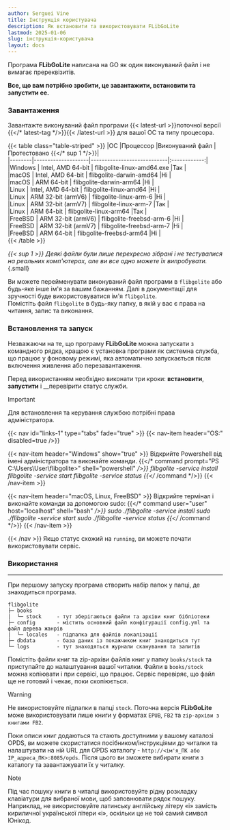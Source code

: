 ```yaml
---
author: Serguei Vine
title: Інструкція користувача
description: Як встановити та використовувати FLibGoLite
lastmod: 2025-01-06
slug: інструкція-користувача
layout: docs
---
```


Програма __FLibGoLite__ написана на GO як один виконуваний файл і не вимагає пререквізитів.  

__Все, що вам потрібно зробити, це завантажити, встановити та запустити ee.__

### Завантаження
Завантажте виконуваний файл програми {{< latest-url >}}поточної версії {{</* latest-tag */>}}{{< /latest-url >}} для вашої ОС та типу процесора.  

{{< table class="table-striped" >}}
|ОС      |Процессор           |Виконуваний файл            |Протестовано {{</* sup 1 */>}}|  
|--------|--------------------|----------------------------|:------------:|  
|Windows | Intel, AMD 64-bit  | flibgolite-linux-amd64.exe |Так           |  
|macOS   | Intel, AMD 64-bit  | flibgolite-darwin-amd64    |Ні            |  
|macOS   | ARM 64-bit         | flibgolite-darwin-arm64    |Ні            |  
|Linux   | Intel, AMD 64-bit  | flibgolite-linux-amd64     |Ні            |  
|Linux   | ARM 32-bit (armV6) | flibgolite-linux-arm-6     |Ні            |  
|Linux   | ARM 32-bit (armV7) | flibgolite-linux-arm-7     |Так           |  
|Linux   | ARM 64-bit         | flibgolite-linux-arm64     |Так           |  
|FreeBSD | ARM 32-bit (armV6) | flibgolite-freebsd-arm-6   |Ні            |  
|FreeBSD | ARM 32-bit (armV7) | flibgolite-freebsd-arm-7   |Ні            |  
|FreeBSD | ARM 64-bit         | flibgolite-freebsd-arm64   |Ні            |  
{{< /table >}}

_{{< sup 1 >}} Деякі файли були лише перехресно зібрані і не тестувалися на реальних комп'ютерах, але ви все одно можете їх випробувати._  
{.small}

Ви можете перейменувати виконуваний файл програми в `flibgolite` або будь-яке інше ім'я за вашим бажанням. Далі в документації для зручності буде використовуватися ім'я `flibgolite`.  
Помістіть файл `flibgolite` в будь-яку папку, в якій у вас є права на читання, запис та виконання.

### Встановлення та запуск

Незважаючи на те, що програму __FLibGoLite__ можна запускати з командного рядка, кращою є установка програми як системна служба, що працює у фоновому режимі, яка автоматично запускається після включення живлення або перезавантаження.

Перед використанням необхідно виконати три кроки: __встановити__, __запустити__ і __перевірити статус служби.
> [!IMPORTANT]
> Для встановлення та керування службою потрібні права адміністратора.

{{< nav id="links-1" type="tabs" fade="true" >}}
{{< nav-item header="OS:" disabled=true />}}

{{< nav-item header="Windows" show="true" >}}
Відкрийте Powershell від імені адміністратора та виконайте команди.
{{</* command prompt="PS C:\Users\User\flibgolite>" shell="powershell" */>}}
  flibgolite -service install
  flibgolite -service start
  flibgolite -service status
{{</* /command */>}}
{{< /nav-item >}}

{{< nav-item header="macOS, Linux, FreeBSD" >}}
Відкрийте термінал і виконайте команди за допомогою sudo:
{{</* command user="user" host="localhost" shell="bash" */>}}
  sudo ./flibgolite -service install
  sudo ./flibgolite -service start
  sudo ./flibgolite -service status
{{</* /command */>}}
{{< /nav-item >}}

{{< /nav >}}
Якщо статус схожий на `running`, ви можете почати використовувати сервіс.

### Використання
---

При першому запуску програма створить набір папок у папці, де знаходиться програма.  
```console
flibgolite
├─ books  
|  └─ stock     - тут зберігаються файли та архіви книг бібліотеки
├─ config       - містить основний файл конфігурації config.yml та файл дерева жанрів
|  └─ locales   - підпапка для файлів локалізації 
├─ dbdata       - база даних із покажчиком книг знаходиться тут
└─ logs         - тут знаходяться журнали сканування та запитів

```
Помістіть файли книг та zip-архіви файлів книг у папку `books/stock` та приступайте до налаштування вашої читалки. Файли в `books/stock` можна копіювати і при сервісі, що працює. Сервіс перевіряє, що файл ще не готовий і чекає, поки скопіюється.  

> [!WARNING]
> Не використовуйте підпапки в папці `stock`. Поточна версія __FLibGoLite__ може використовувати лише книги у форматах `EPUB`, `FB2` та `zip-архіви з книгами FB2`.

Поки описи книг додаються та стають доступними у вашому каталозі OPDS, ви можете скористатися посібником/інструкціями до читалки та налаштувати на ній URL для OPDS каталогу - `http://<ім'я_ПК або IP_адреса_ПК>:8085/opds`. Після цього ви зможете вибирати книги з каталогу та завантажувати їх у читалку.  

> [!NOTE]
> Під час пошуку книги в читалці використовуйте рідну розкладку клавіатури для вибраної мови, щоб заповнювати рядок пошуку. Наприклад, не використовуйте латинську англійську літеру «i» замість кириличної української літери «i», оскільки це не той самий символ Юнікод.